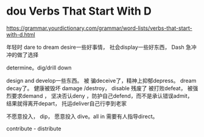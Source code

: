# dou Verbs That Start With D
https://grammar.yourdictionary.com/grammar/word-lists/verbs-that-start-with-d.html

年轻时  dare to dream 
desire一些好事情， 社会display一些好东西， Dash 急冲冲的做了选择

determine。dig/drill down
  
design and develop一些东西。
被 骗deceive了，精神上抑郁depress。
dream decay了。
健康被毁坏 damage /destroy， disable 残废了
被打败defeat，
被强烈要求demand ， 坚决否认deny ，防护自己defend，而不是承认错误admit，  结果就得离开depart， 托运deliver自己行李到老家


不愿意投入， dip， 愿意投入 dive。all in 需要有人指导direct。

contribute  - distribute